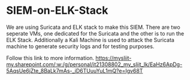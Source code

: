 # SIEM-on-ELK-Stack
We are using Suricata and ELK stack to make this SIEM.
There are two seperate VMs, one dedicated for the Suricata and the other is to run the ELK Stack.
Additionally a Kali Machine is used to attack the Suricata machine to generate security logs and for testing purposes.

Follow this link to more information.
https://mysliit-my.sharepoint.com/:w:/g/personal/it21308802_my_sliit_lk/EaHz6ApDg-5AqsUe6jZte_8BaLk7mAs-_iD6TUuuYuL1mQ?e=Igv68T
